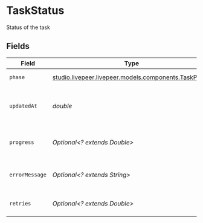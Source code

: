 # TaskStatus

Status of the task


## Fields

| Field                                                                                        | Type                                                                                         | Required                                                                                     | Description                                                                                  | Example                                                                                      |
| -------------------------------------------------------------------------------------------- | -------------------------------------------------------------------------------------------- | -------------------------------------------------------------------------------------------- | -------------------------------------------------------------------------------------------- | -------------------------------------------------------------------------------------------- |
| `phase`                                                                                      | [studio.livepeer.livepeer.models.components.TaskPhase](../../models/components/TaskPhase.md) | :heavy_check_mark:                                                                           | Phase of the task                                                                            | pending                                                                                      |
| `updatedAt`                                                                                  | *double*                                                                                     | :heavy_check_mark:                                                                           | Timestamp (in milliseconds) at which task was updated                                        | 1587667174725                                                                                |
| `progress`                                                                                   | *Optional<? extends Double>*                                                                 | :heavy_minus_sign:                                                                           | Current progress of the task in a 0-1 ratio                                                  | 0.5                                                                                          |
| `errorMessage`                                                                               | *Optional<? extends String>*                                                                 | :heavy_minus_sign:                                                                           | Error message if the task failed                                                             | Failed to upload file                                                                        |
| `retries`                                                                                    | *Optional<? extends Double>*                                                                 | :heavy_minus_sign:                                                                           | Number of retries done on the task                                                           | 3                                                                                            |